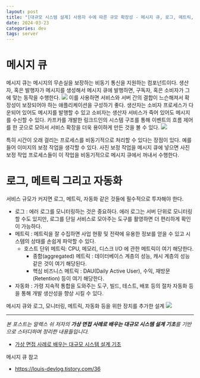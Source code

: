 ```yaml
---
layout: post
title: "[대규모 시스템 설계] 사용자 수에 따른 규모 확장성 - 메시지 큐, 로그, 메트릭, 자동화"
date: 2024-03-23
categories: dev
tags: server
---
```


# 메시지 큐

메시지 큐는 메시지의 무손실을 보장하는 비동기 통신을 지원하는 컴포넌트이다. 생산자, 혹은 발행자가 메시지를 생성해서 메시지 큐에 발행하면, 구독자, 혹은 소비자가 그에 맞는 동작을 수행한다.
![](https://velog.velcdn.com/images/naljajm/post/99ec5324-e42e-4383-90a7-901784b4f07d/image.png)
이를 사용하면 서비스와 서버 간의 결합이 느슨해져서 확장성이 보장되어야 하는 애플리케이션을 구성하기 좋다. 생산자는 소비자 프로세스가 다운되어 있어도 메시지를 발행할 수 있고 소비자는 생산자 서비스가 죽어 있어도 메시지를 수신할 수 있다. 카프카를 개발한 링크드인의 시스템 구조를 통해 이벤트의 흐름 제어를 한 곳으로 모아서 서비스 확장을 더욱 용이하게 만든 것을 볼 수 있다.
![](https://velog.velcdn.com/images/naljajm/post/2dbe361b-d785-4dfc-9d58-eecd814b7096/image.png)

특히 시간이 오래 걸리는 프로세스를 비동기적으로 처리할 수 있다는 장점이 있다. 예를 들어 이미지의 보정 작업을 생각할 수 있다. 사진 보정 작업을 메시지 큐에 넣으면 사진 보정 작업 프로세스들이 이 작업을 비동기적으로 메시지 큐에서 꺼내서 수행한다.

# 로그, 메트릭 그리고 자동화

서비스 규모가 커지면 로그, 메트릭, 자동화 같은 것들에 필수적으로 투자해야 한다.

- 로그 : 에러 로그를 모니터링하는 것은 중요하다. 에러 로그는 서버 단위로 모니터링 할 수도 있지만, 로그를 단일 서비스로 모아주는 도구를 활영하면 더 편리하게 확인이 가능하다.
- 메트릭 : 메트릭을 잘 수집하면 사업 현황 및 전략에 유용한 정보를 얻을 수 있고 시스템의 상태를 손쉽게 파악할 수 있다.
  - 호스트 단위 메트릭: CPU, 메모리, 디스크 I/O 에 관한 메트릭이 여기 해당한다.
    - 종함(aggregated) 메트릭 : 데이터베이스 계층의 성능, 캐시 계층의 성능 같은 것이 여기 해당된다.
    - 핵심 비즈니스 메트릭 : DAU(Daily Active User), 수익, 재방문(Retention) 등이 여기 해당한다.
- 자동화 : 가령 지속적 통합을 도와주는 도구, 빌드, 테스트, 배포 등의 절차 자동화 등을 통해 개발 생산성을 향상 시킬 수 있다.

메시지 큐와 로그, 모니터링, 메트릭, 자동화 등을 위한 장치를 추가한 설계
![](https://velog.velcdn.com/images/naljajm/post/b8ff3f65-6c16-459a-a859-3e5b890ac2a5/image.png)

---

_본 포스트는 알렉스 쉬 저자의 **가상 면접 사례로 배우는 대규모 시스템 설계 기초**를 기반으로 스터디하며 정리한 내용들입니다._

- [가상 면접 사례로 배우는 대규모 시스템 설계 기초](https://m.yes24.com/Goods/Detail/102819435)

메시지 큐 참고

- https://louis-devlog.tistory.com/36
